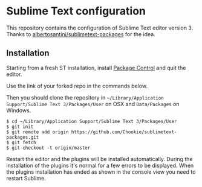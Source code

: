 Sublime Text configuration
==========================

This repository contains the configuration of Sublime Text editor version 3.  Thanks to [albertosantini/sublimetext-packages](https://github.com/albertosantini/sublimetext-packages) for the idea.

Installation
------------

Starting from a fresh ST installation, install [Package Control](https://sublime.wbond.net/installation) and quit the editor.

Use the link of your forked repo in the commands below.

Then you should clone the repository in `~/Library/Application Support/Sublime Text 3/Packages/User` on OSX and `Data/Packages` on Windows.

```
$ cd ~/Library/Application Support/Sublime Text 3/Packages/User
$ git init
$ git remote add origin https://github.com/Chookie/sublimetext-packages.git
$ git fetch
$ git checkout -t origin/master
```

Restart the editor and the plugins will be installed automatically. During the installation of the plugins it's normal for a few errors to be displayed. When the plugins installation has ended as shown in the console view you need to restart Sublime.
